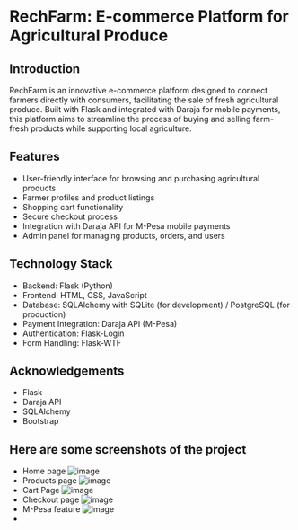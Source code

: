 # RechFarm: E-commerce Platform for Agricultural Produce

## Introduction
RechFarm is an innovative e-commerce platform designed to connect farmers directly with consumers, 
facilitating the sale of fresh agricultural produce. 
Built with Flask and integrated with Daraja for mobile payments, 
this platform aims to streamline the process of buying and selling farm-fresh products while supporting local agriculture.

## Features
* User-friendly interface for browsing and purchasing agricultural products
* Farmer profiles and product listings
* Shopping cart functionality
* Secure checkout process
* Integration with Daraja API for M-Pesa mobile payments
* Admin panel for managing products, orders, and users

## Technology Stack
* Backend: Flask (Python)
* Frontend: HTML, CSS, JavaScript
* Database: SQLAlchemy with SQLite (for development) / PostgreSQL (for production)
* Payment Integration: Daraja API (M-Pesa)
* Authentication: Flask-Login
* Form Handling: Flask-WTF

## Acknowledgements
* Flask
* Daraja API
* SQLAlchemy
* Bootstrap

## Here are some screenshots of the project 
* Home page ![image](https://github.com/user-attachments/assets/f0aec0b1-b602-47c1-82a0-525317266fc8)
* Products page ![image](https://github.com/user-attachments/assets/03d75d61-b7d6-4796-a543-34c644247c5a)
* Cart Page ![image](https://github.com/user-attachments/assets/3a5e1640-dc53-48ea-b8d6-a8806e9ee828)
* Checkout page ![image](https://github.com/user-attachments/assets/ae38cc6b-2c13-4673-ab2f-48731adad29d)
* M-Pesa feature ![image](https://github.com/user-attachments/assets/2ac66c83-e9fe-41d4-99cb-bfb28a199d2e)
* 







